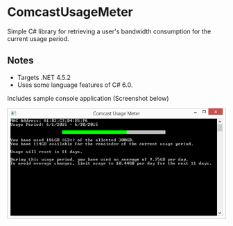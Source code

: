 # ComcastUsageMeter
Simple C# library for retrieving a user's bandwidth consumption for the current usage period.

## Notes
- Targets .NET 4.5.2
- Uses some language features of C# 6.0.

Includes sample console application (Screenshot below)

![Alt text](/SampleScreenshot.png?raw=true "Screenshot of Sample Console Application")
